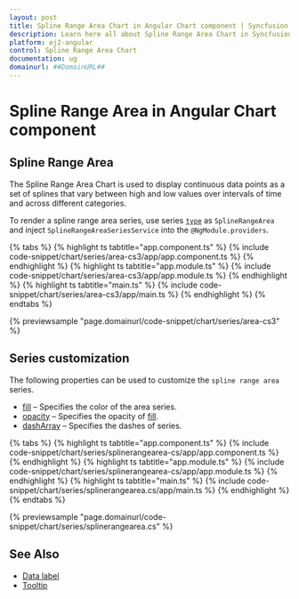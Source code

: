```yaml
---
layout: post
title: Spline Range Area Chart in Angular Chart component | Syncfusion
description: Learn here all about Spline Range Area Chart in Syncfusion Angular Chart component of Syncfusion Essential JS 2 and more.
platform: ej2-angular
control: Spline Range Area Chart
documentation: ug
domainurl: ##DomainURL##
---
```

# Spline Range Area in Angular Chart component

## Spline Range Area

The Spline Range Area Chart is used to display continuous data points as a set of splines that vary between high and low values over intervals of time and across different categories.

To render a spline range area series, use series [`type`](https://ej2.syncfusion.com/angular/documentation/api/chart/seriesDirective/#type) as `SplineRangeArea` and inject `SplineRangeAreaSeriesService`  into the `@NgModule.providers`.

{% tabs %}
{% highlight ts tabtitle="app.component.ts" %}
{% include code-snippet/chart/series/area-cs3/app/app.component.ts %}
{% endhighlight %}
{% highlight ts tabtitle="app.module.ts" %}
{% include code-snippet/chart/series/area-cs3/app/app.module.ts %}
{% endhighlight %}
{% highlight ts tabtitle="main.ts" %}
{% include code-snippet/chart/series/area-cs3/app/main.ts %}
{% endhighlight %}
{% endtabs %}

{% previewsample "page.domainurl/code-snippet/chart/series/area-cs3" %}

## Series customization

The following properties can be used to customize the `spline range area` series.

* [fill](https://ej2.syncfusion.com/angular/documentation/api/chart/seriesModel/#fill) – Specifies the color of the area series.
* [opacity](https://ej2.syncfusion.com/angular/documentation/api/chart/seriesModel/#opacity) – Specifies the opacity of [fill](https://ej2.syncfusion.com/angular/documentation/api/chart/seriesModel/#fill).
* [dashArray](https://ej2.syncfusion.com/angular/documentation/api/chart/seriesModel/#dasharray) – Specifies the dashes of series.

{% tabs %}
{% highlight ts tabtitle="app.component.ts" %}
{% include code-snippet/chart/series/splinerangearea-cs/app/app.component.ts %}
{% endhighlight %}
{% highlight ts tabtitle="app.module.ts" %}
{% include code-snippet/chart/series/splinerangearea-cs/app/app.module.ts %}
{% endhighlight %}
{% highlight ts tabtitle="main.ts" %}
{% include code-snippet/chart/series/splinerangearea.cs/app/main.ts %}
{% endhighlight %}
{% endtabs %}

{% previewsample "page.domainurl/code-snippet/chart/series/splinerangearea.cs" %}

## See Also

* [Data label](./data-labels/)
* [Tooltip](./tool-tip/)
